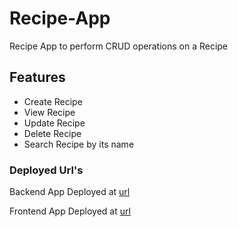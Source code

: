 # Recipe-App

Recipe App to perform CRUD operations on a Recipe

## Features

- Create Recipe
- View Recipe
- Update Recipe
- Delete Recipe
- Search Recipe by its name

### Deployed Url's

Backend App Deployed at 
[url](https://online-recipee-app.herokuapp.com/)

Frontend App Deployed at
[url]()
